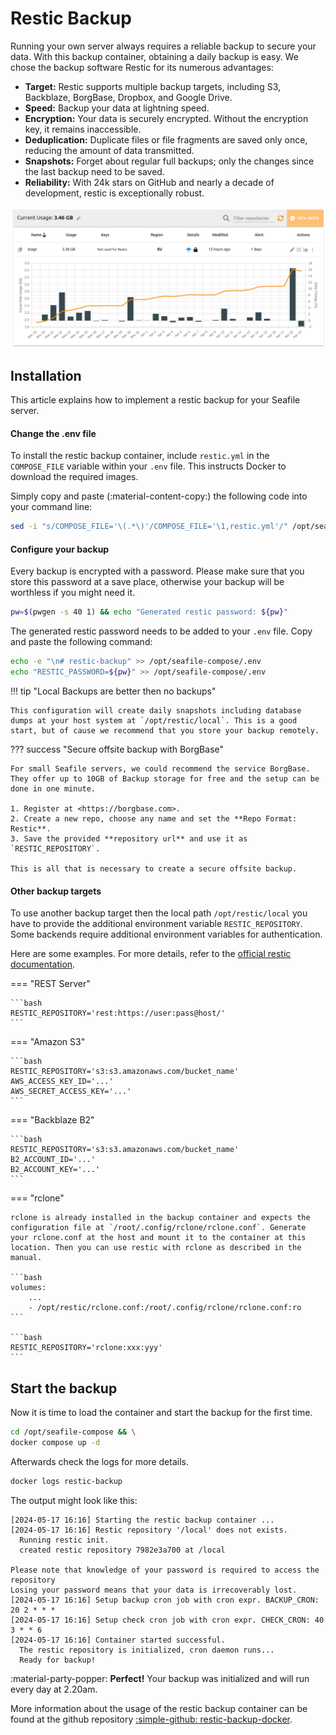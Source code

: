 # Restic Backup

Running your own server always requires a reliable backup to secure your data. With this backup container, obtaining a daily backup is easy. We chose the backup software Restic for its numerous advantages:

- **Target:** Restic supports multiple backup targets, including S3, Backblaze, BorgBase, Dropbox, and Google Drive.
- **Speed:** Backup your data at lightning speed.
- **Encryption:** Your data is securely encrypted. Without the encryption key, it remains inaccessible.
- **Deduplication:** Duplicate files or file fragments are saved only once, reducing the amount of data transmitted.
- **Snapshots:** Forget about regular full backups; only the changes since the last backup need to be saved.
- **Reliability:** With 24k stars on GitHub and nearly a decade of development, restic is exceptionally robust.

![Simple and Secure Offsite Backups of your SeaTable Server with BorgBase](../../assets/images/backup_with_borgbase.png)

## Installation

This article explains how to implement a restic backup for your Seafile server.

#### Change the .env file

To install the restic backup container, include `restic.yml` in the `COMPOSE_FILE` variable within your `.env` file. This instructs Docker to download the required images.

Simply copy and paste (:material-content-copy:) the following code into your command line:

```bash
sed -i "s/COMPOSE_FILE='\(.*\)'/COMPOSE_FILE='\1,restic.yml'/" /opt/seafile-compose/.env
```

#### Configure your backup

Every backup is encrypted with a password. Please make sure that you store this password at a save place, otherwise your backup will be worthless if you might need it.

```bash
pw=$(pwgen -s 40 1) && echo "Generated restic password: ${pw}"
```

The generated restic password needs to be added to your `.env` file. Copy and paste the following command:

```bash
echo -e "\n# restic-backup" >> /opt/seafile-compose/.env
echo "RESTIC_PASSWORD=${pw}" >> /opt/seafile-compose/.env
```

!!! tip "Local Backups are better then no backups"

    This configuration will create daily snapshots including database dumps at your host system at `/opt/restic/local`. This is a good start, but of cause we recommend that you store your backup remotely.

??? success "Secure offsite backup with BorgBase"

    For small Seafile servers, we could recommend the service BorgBase. They offer up to 10GB of Backup storage for free and the setup can be done in one minute.

    1. Register at <https://borgbase.com>.
    2. Create a new repo, choose any name and set the **Repo Format: Restic**.
    3. Save the provided **repository url** and use it as `RESTIC_REPOSITORY`.

    This is all that is necessary to create a secure offsite backup.

#### Other backup targets

To use another backup target then the local path `/opt/restic/local` you have to provide the additional environment variable `RESTIC_REPOSITORY`. Some backends require additional environment variables for authentication.

Here are some examples. For more details, refer to the [official restic documentation](https://restic.readthedocs.io/).

=== "REST Server"

    ```bash
    RESTIC_REPOSITORY='rest:https://user:pass@host/'
    ```

=== "Amazon S3"

    ```bash
    RESTIC_REPOSITORY='s3:s3.amazonaws.com/bucket_name'
    AWS_ACCESS_KEY_ID='...'
    AWS_SECRET_ACCESS_KEY='...'
    ```

=== "Backblaze B2"

    ```bash
    RESTIC_REPOSITORY='s3:s3.amazonaws.com/bucket_name'
    B2_ACCOUNT_ID='...'
    B2_ACCOUNT_KEY='...'
    ```

=== "rclone"

    rclone is already installed in the backup container and expects the configuration file at `/root/.config/rclone/rclone.conf`. Generate your rclone.conf at the host and mount it to the container at this location. Then you can use restic with rclone as described in the manual.

    ```bash
    volumes:
        ...
        - /opt/restic/rclone.conf:/root/.config/rclone/rclone.conf:ro
    ```

    ```bash
    RESTIC_REPOSITORY='rclone:xxx:yyy'
    ```

## Start the backup

Now it is time to load the container and start the backup for the first time.

```bash
cd /opt/seafile-compose && \
docker compose up -d
```

Afterwards check the logs for more details.

```bash
docker logs restic-backup
```

The output might look like this:

```console
[2024-05-17 16:16] Starting the restic backup container ...
[2024-05-17 16:16] Restic repository '/local' does not exists.
  Running restic init.
  created restic repository 7982e3a700 at /local

Please note that knowledge of your password is required to access the repository
Losing your password means that your data is irrecoverably lost.
[2024-05-17 16:16] Setup backup cron job with cron expr. BACKUP_CRON: 20 2 * * *
[2024-05-17 16:16] Setup check cron job with cron expr. CHECK_CRON: 40 3 * * 6
[2024-05-17 16:16] Container started successful.
  The restic repository is initialized, cron daemon runs...
  Ready for backup!
```

:material-party-popper: **Perfect!** Your backup was initialized and will run every day at 2.20am.

More information about the usage of the restic backup container can be found at the github repository [:simple-github: restic-backup-docker](https://github.com/seatable/restic-backup-docker).
